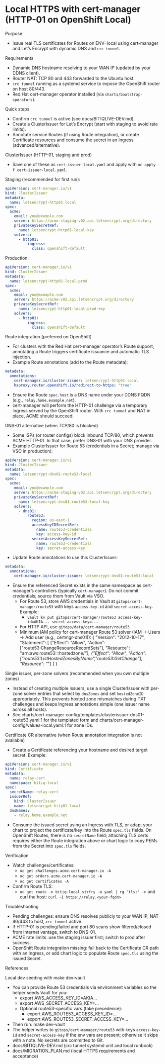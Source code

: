 # Local HTTPS with cert-manager (HTTP-01 on OpenShift Local)

Purpose
- Issue real TLS certificates for Routes on ENV=local using cert-manager and Let’s Encrypt with dynamic DNS and `crc tunnel`.

Requirements
- Dynamic DNS hostname resolving to your WAN IP (updated by your DDNS client).
- Router NAT: TCP 80 and 443 forwarded to the Ubuntu host.
- `crc tunnel` running as a systemd service to expose the OpenShift router on host 80/443.
- Red Hat cert-manager operator installed (via `charts/bootstrap-operators`).

Quick steps
- Confirm `crc tunnel` is active (see docs/BITIQLIVE-DEV.md).
- Create a ClusterIssuer for Let’s Encrypt (start with staging to avoid rate limits).
- Annotate service Routes (if using Route integration), or create Certificate resources and consume the secret in an Ingress (advanced/alternative).

ClusterIssuer (HTTP-01, staging and prod)
- Save one of these as `cert-issuer-local.yaml` and apply with `oc apply -f cert-issuer-local.yaml`.

Staging (recommended for first run):

```yaml
apiVersion: cert-manager.io/v1
kind: ClusterIssuer
metadata:
  name: letsencrypt-http01-local
spec:
  acme:
    email: you@example.com
    server: https://acme-staging-v02.api.letsencrypt.org/directory
    privateKeySecretRef:
      name: letsencrypt-http01-local-key
    solvers:
      - http01:
          ingress:
            class: openshift-default
```

Production:

```yaml
apiVersion: cert-manager.io/v1
kind: ClusterIssuer
metadata:
  name: letsencrypt-http01-local-prod
spec:
  acme:
    email: you@example.com
    server: https://acme-v02.api.letsencrypt.org/directory
    privateKeySecretRef:
      name: letsencrypt-http01-local-prod-key
    solvers:
      - http01:
          ingress:
            class: openshift-default
```

Route integration (preferred on OpenShift)
- For clusters with the Red Hat cert-manager operator’s Route support, annotating a Route triggers certificate issuance and automatic TLS injection.
- Example Route annotations (add to the Route metadata):

```yaml
metadata:
  annotations:
    cert-manager.io/cluster-issuer: letsencrypt-http01-local
    haproxy.router.openshift.io/redirect-to-https: "true"
```

- Ensure the Route `spec.host` is a DNS name under your DDNS FQDN (e.g., `relay.home.example.net`).
- cert-manager will perform the HTTP-01 challenge via a temporary Ingress served by the OpenShift router. With `crc tunnel` and NAT in place, ACME should succeed.

DNS-01 alternative (when TCP/80 is blocked)
- Some ISPs (or router configs) block inbound TCP/80, which prevents ACME HTTP-01. In that case, prefer DNS-01 with your DNS provider.
- Example ClusterIssuer for Route 53 (credentials in a Secret; manage via VSO in production):

```yaml
apiVersion: cert-manager.io/v1
kind: ClusterIssuer
metadata:
  name: letsencrypt-dns01-route53-local
spec:
  acme:
    email: you@example.com
    server: https://acme-staging-v02.api.letsencrypt.org/directory
    privateKeySecretRef:
      name: letsencrypt-dns01-route53-local-key
    solvers:
      - dns01:
          route53:
            region: us-east-1
            accessKeyIDSecretRef:
              name: route53-credentials
              key: access-key-id
            secretAccessKeySecretRef:
              name: route53-credentials
              key: secret-access-key
```

- Update Route annotations to use this ClusterIssuer:

```yaml
metadata:
  annotations:
    cert-manager.io/cluster-issuer: letsencrypt-dns01-route53-local
```

- Ensure the referenced Secret exists in the same namespace as cert-manager’s controllers (typically `cert-manager`). Do not commit credentials; source them from Vault via VSO.
  - For Route 53, store AWS credentials in Vault at `gitops/cert-manager/route53` with keys `access-key-id` and `secret-access-key`. Example:
    - `vault kv put gitops/cert-manager/route53 access-key-id=AKIA... secret-access-key=...`
  - For HTTP API, use `gitops/data/cert-manager/route53`.
  - Minimum IAM policy for cert-manager Route 53 solver (IAM → Users → Add user (e.g., certmgr-dns01)):
    {
      "Version": "2012-10-17",
      "Statement": [
        {"Effect": "Allow", "Action": ["route53:ChangeResourceRecordSets"], "Resource": "arn:aws:route53:::hostedzone/*"},
        {"Effect": "Allow", "Action": ["route53:ListHostedZonesByName","route53:GetChange"], "Resource": "*"}
      ]
    }

Single issuer, per-zone solvers (recommended when you own multiple zones)
- Instead of creating multiple Issuers, use a single ClusterIssuer with per-zone solver entries that select by `dnsZones` and set `hostedZoneID` appropriately. This prevents hosted zone mismatches during TXT challenges and keeps Ingress annotations simple (one issuer name across all hosts).
- See charts/cert-manager-config/templates/clusterissuer-dns01-route53.yaml:1 for the templated form and charts/cert-manager-config/values-local.yaml:1 for zone IDs.

Certificate CR alternative (when Route annotation integration is not available)
- Create a Certificate referencing your hostname and desired target secret. Example:

```yaml
apiVersion: cert-manager.io/v1
kind: Certificate
metadata:
  name: relay-cert
  namespace: bitiq-local
spec:
  secretName: relay-cert
  issuerRef:
    kind: ClusterIssuer
    name: letsencrypt-http01-local
  dnsNames:
    - relay.home.example.net
```

- Consume the issued secret using an Ingress with TLS, or adapt your chart to project the certificate/key into the Route `spec.tls` fields. On OpenShift Routes, there is no `secretName` field; attaching TLS certs requires either the Route integration above or chart logic to copy PEMs from the Secret into `spec.tls` fields.

Verification
- Watch challenges/certificates:
  - `oc get challenges.acme.cert-manager.io -A`
  - `oc get orders.acme.cert-manager.io -A`
  - `oc get certificates -A`
- Confirm Route TLS:
  - `oc get route -n bitiq-local strfry -o yaml | rg 'tls:' -n` and curl the host: `curl -I https://relay.<your-fqdn>`

Troubleshooting
- Pending challenges: ensure DNS resolves publicly to your WAN IP, NAT 80/443 to host, `crc tunnel` active.
- If HTTP-01 is pending/failed and port 80 scans show filtered/closed from Internet vantage, switch to DNS-01.
- ACME rate limits: use the staging issuer first; switch to prod after success.
- OpenShift Route integration missing: fall back to the Certificate CR path with an Ingress, or add chart logic to populate Route `spec.tls` using the issued Secret.

References
 
Local dev seeding with make dev-vault
- You can provide Route 53 credentials via environment variables so the helper seeds Vault for you:
  - export AWS_ACCESS_KEY_ID=AKIA...
  - export AWS_SECRET_ACCESS_KEY=...
  - Optional route53-specific vars (take precedence):
    - export AWS_ROUTE53_ACCESS_KEY_ID=...
    - export AWS_ROUTE53_SECRET_ACCESS_KEY=...
- Then run: make dev-vault
- The helper writes to `gitops/cert-manager/route53` with keys `access-key-id` and `secret-access-key` if the env vars are present; otherwise it skips with a note. No secrets are committed to Git.
- docs/BITIQLIVE-DEV.md (crc tunnel systemd unit and local runbook)
- docs/MIGRATION_PLAN.md (local HTTPS requirements and acceptance)
